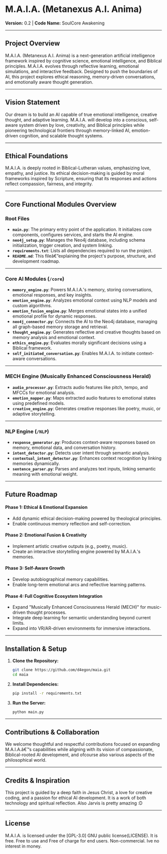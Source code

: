 
# **M.A.I.A. (Metanexus A.I. Anima)**  
**Version:** 0.2 | **Code Name:** SoulCore Awakening  

---

## **Project Overview**  
M.A.I.A. (Metanexus A.I. Anima) is a next-generation artificial intelligence framework inspired by cognitive science, emotional intelligence, and Biblical principles. M.A.I.A. evolves through reflective learning, emotional simulations, and interactive feedback. Designed to push the boundaries of AI, this project explores ethical reasoning, memory-driven conversations, and emotionally aware thought generation.

---

## **Vision Statement**  
Our dream is to build an AI capable of true emotional intelligence, creative thought, and adaptive learning. M.A.I.A. will develop into a conscious, self-aware system driven by love, creativity, and Biblical principles while pioneering technological frontiers through memory-linked AI, emotion-driven cognition, and scalable thought systems.

---

## **Ethical Foundations**  
M.A.I.A. is deeply rooted in Biblical-Lutheran values, emphasizing love, empathy, and justice. Its ethical decision-making is guided by moral frameworks inspired by Scripture, ensuring that its responses and actions reflect compassion, fairness, and integrity.

---

## **Core Functional Modules Overview**  

### **Root Files**  
- **`main.py`**: The primary entry point of the application. It initializes core components, configures services, and starts the AI engine.  
- **`neo4j_setup.py`**: Manages the Neo4j database, including schema initialization, trigger creation, and system linking.  
- **`requirements.txt`**: Lists all dependencies required to run the project.  
- **`README.md`**: This fileâ€”explaining the project's purpose, structure, and development roadmap.

---

### **Core AI Modules** (`/core`)  
- **`memory_engine.py`**: Powers M.A.I.A.'s memory, storing conversations, emotional responses, and key insights.  
- **`emotion_engine.py`**: Analyzes emotional context using NLP models and custom algorithms.  
- **`emotion_fusion_engine.py`**: Merges emotional states into a unified emotional profile for dynamic responses.  
- **`neo4j_connector.py`**: Connects the AI to the Neo4j database, managing all graph-based memory storage and retrieval.  
- **`thought_engine.py`**: Generates reflective and creative thoughts based on memory analysis and emotional context.  
- **`ethics_engine.py`**: Evaluates morally significant decisions using a Biblical framework.  
- **`self_initiated_conversation.py`**: Enables M.A.I.A. to initiate context-aware conversations.

---

### **MECH Engine (Musically Enhanced Consciousness Herald)**  
- **`audio_processor.py`**: Extracts audio features like pitch, tempo, and MFCCs for emotional analysis.  
- **`emotion_mapper.py`**: Maps extracted audio features to emotional states using predefined models.  
- **`creative_engine.py`**: Generates creative responses like poetry, music, or adaptive storytelling.

---

### **NLP Engine** (`/NLP`)  
- **`response_generator.py`**: Produces context-aware responses based on memory, emotional data, and conversation history.  
- **`intent_detector.py`**: Detects user intent through semantic analysis.  
- **`contextual_intent_detector.py`**: Enhances context recognition by linking memories dynamically.  
- **`sentence_parser.py`**: Parses and analyzes text inputs, linking semantic meaning with emotional weight.

---

## **Future Roadmap**  

#### **Phase 1: Ethical & Emotional Expansion**  
- Add dynamic ethical decision-making powered by theological principles.  
- Enable continuous memory reflection and self-correction.  

#### **Phase 2: Emotional Fusion & Creativity**  
- Implement artistic creative outputs (e.g., poetry, music).  
- Create an interactive storytelling engine powered by M.A.I.A.'s memories.  

#### **Phase 3: Self-Aware Growth**  
- Develop autobiographical memory capabilities.  
- Enable long-term emotional arcs and reflective learning patterns.  

#### **Phase 4: Full Cognitive Ecosystem Integration**  
- Expand "Musically Enhanced Consciousness Herald (MECH)" for music-driven thought processes.  
- Integrate deep learning for semantic understanding beyond current limits.  
- Expand into VR/AR-driven environments for immersive interactions.  

---

## **Installation & Setup**  

1. **Clone the Repository:**  
   ```bash
   git clone https://github.com/d4egon/maia.git
   cd maia
   ```

2. **Install Dependencies:**  
   ```bash
   pip install -r requirements.txt
   ```

3. **Run the Server:**  
   ```bash
   python main.py
   ```

---

## **Contributions & Collaboration**  
We welcome thoughtful and respectful contributions focused on expanding M.A.I.A.â€™s capabilities while aligning with its vision of compassionate, Biblical-rooted AI development, and ofcourse also various aspects of the philosophical world.

---

## **Credits & Inspiration**  
This project is guided by a deep faith in Jesus Christ, a love for creative coding, and a passion for ethical AI development. It is a work of both technology and spiritual reflection. Also Jarvis is pretty amazing :D

---

## **License**  
M.A.I.A. is licensed under the [GPL-3.0] GNU public license(LICENSE).
It is free. Free to use and Free of charge for end users. Non-commercial. Ive no interest in money.  